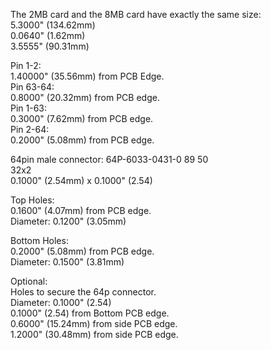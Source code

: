 The 2MB card and the 8MB card have exactly the same size: </br>
5.3000" (134.62mm) </br>
0.0640" (1.62mm) </br>
3.5555" (90.31mm) </br>

Pin 1-2: </br>
1.40000" (35.56mm) from PCB Edge. </br>
Pin 63-64: </br>
0.8000" (20.32mm) from PCB edge. </br>
Pin 1-63: </br>
0.3000" (7.62mm) from PCB edge.  </br>
Pin 2-64: </br>
0.2000" (5.08mm) from PCB edge.  </br>

64pin male connector: 64P-6033-0431-0 89 50 </br>
32x2 </br>
0.1000" (2.54mm) x 0.1000" (2.54) </br>

Top Holes: </br>
0.1600" (4.07mm) from PCB edge. </br>
Diameter: 0.1200" (3.05mm) </br>

Bottom Holes: </br>
0.2000" (5.08mm) from PCB edge. </br>
Diameter: 0.1500" (3.81mm) </br>

Optional: </br>
Holes to secure the 64p connector.  </br>
Diameter: 0.1000" (2.54) </br>
0.1000" (2.54) from Bottom PCB edge. </br>
0.6000" (15.24mm) from side PCB edge. </br>
1.2000" (30.48mm) from side PCB edge. </br>
